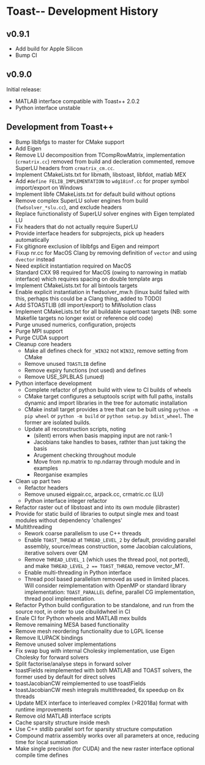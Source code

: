 # Toast-- Development History


## v0.9.1

 - Add build for Apple Silicon
 - Bump CI

## v0.9.0

Initial release:
 - MATLAB interface compatible with Toast++ 2.0.2
 - Python interface unstable

## Development from Toast++

 - Bump liblbfgs to master for CMake support
 - Add Eigen
 - Remove LU decomposition from TCompRowMatrix, implementation (`crmatrix.cc`) removed from build and decleration commented, remove SuperLU headers from `crmatrix_cm.cc`.
 - Implement CMakeLists.txt for libmath, libstoast, libfdot, matlab MEX
 - Add `#define FELIB_IMPLEMENTATION` to `wdg18inf.cc` for proper symbol import/export on Windows
 - Implement libfe CMakeLists.txt for default build without options
 - Remove complex<T> SuperLU solver engines from build (`fwdsolver_*slu.cc`), and exclude headers
 - Replace functionalisty of SuperLU solver engines with Eigen templated LU
 - Fix headers that do not actually require SuperLU
 - Provide interface headers for subprojects, pick up headers automatically
 - Fix gitignore exclusion of liblbfgs and Eigen and reimport
 - Fixup nr.cc for MacOS Clang by removing definition of `vector` and using `dvector` instead
 - Need explicit instantiation required on MacOS
 - Standard CXX 98 required for MacOS (owing to narrowing in matlab interface) which requires spacing on double template args
 - Implement CMakeLists.txt for all bintools targets
 - Enable explicit instantiation in fwdsolver_mw.h  (linux build failed with this, perhaps this could be a Clang thing, added to TODO)
 - Add STOASTLIB (dll import/export) to MWsolution class
 - Implement CMakeLists.txt for all buildable supertoast targets (NB: some Makefile targets no longer exist or reference old code)
 - Purge unused numerics, configuration, projects
 - Purge MPI support
 - Purge CUDA support
 - Cleanup core headers
   - Make all defines check for `_WIN32` not `WIN32`, remove setting from CMake
   - Remove unused `TOASTLIB` define
   - Remove expiry functions (not used) and defines
   - Remove USE_SPLBLAS (unued)
 - Python interface development
   - Complete refactor of python build with view to CI builds of wheels
   - CMake target configures a setuptools script with full paths, installs dynamic and import libraries in the tree for automatic installation
   - CMake install target provides a tree that can be built using `python -m pip wheel` or `python -m build` or `python setup.py bdist_wheel`. The former are isolated builds.
   - Update all reconstruction scripts, noting
     - (silent) errors when basis mapping input are not rank-1
     - Jacobians take handles to bases, rathter than just taking the basis
     - Arugement checking throughout module
     - Move from np.matrix to np.ndarray through module and in examples
     - Reorganise examples
 - Clean up part two
   - Refactor headers
   - Remove unused eigpair.cc, arpack.cc, crmatric.cc (LU)
   - Python interface integer refactor
 - Refactor raster out of libstoast and into its own module (libraster)
 - Provide for static build of libraries to output single mex and toast modules without dependency 'challenges'
 - Multithreading
    - Rework coarse parallelism to use C++ threads
    - Enable `TOAST_THREAD` at `THREAD_LEVEL_2` by default, providing parallel assembly, source/meas construction, some Jacobian calculations, iterative solvers over QM
    - Remove `THREAD_LEVEL_1` (which uses the thread pool, not ported), and make `THREAD_LEVEL_2 == TOAST_THREAD`, remove vector_MT.
    - Enable multi-threading in Python interface
    - Thread pool based parallelism removed as used in limited places. Will consider reimplementation with OpenMP or standard library implementation: `TOAST_PARALLEL` define, parallel CG implementation, thread pool implementation.
  - Refactor Python build configuration to be standalone, and run from the source root, in order to use cibuildwheel in CI
  - Enale CI for Python wheels and MATLAB mex builds
  - Remove remaining MESA based functionality
  - Remove mesh reordering functionality due to LGPL license
  - Remove ILUPACK bindings
  - Remove unused solver implementations
  - Fix swap bug with internal Cholesky implementation, use Eigen Cholesky for forward solvers
  - Split factorise/analyse steps in forward solver
  - toastFields reimplemented with both MATLAB and TOAST solvers, the former used by default for direct solves
  - toastJacobianCW reimplemented to use toastFields
  - toastJacobianCW mesh integrals multithreaded, 6x speedup on 8x threads
  - Update MEX interface to interleaved complex (>R2018a) format with runtime improvements
  - Remove old MATLAB interface scripts
  - Cache sparsity structure inside mesh
  - Use C++ stdlib parallel sort for sparsity structure computation
  - Compound matrix assembly works over all parameters at once, reducing time for local summation
  - Make single precision (for CUDA) and the new raster interface optional compile time defines
